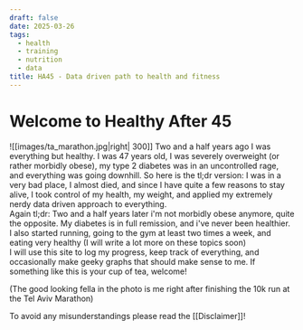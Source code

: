 ```yaml
---
draft: false
date: 2025-03-26
tags:
  - health
  - training
  - nutrition
  - data
title: HA45 - Data driven path to health and fitness
---
```


# Welcome to Healthy After 45

![[images/ta_marathon.jpg|right| 300]] Two and a half years ago I was everything but healthy. I was 47 years old, I was severely overweight (or rather morbidly obese), my type 2 diabetes was in an uncontrolled rage, and everything was going downhill. So here is the tl;dr version: I was in a very bad place, I almost died, and since I have quite a few reasons to stay alive, I took control of my health, my weight, and applied my extremely nerdy data driven approach to everything.<br>
Again tl;dr: Two and a half years later i'm not morbidly obese anymore, quite the opposite. My diabetes is in full remission, and i've never been healthier. I also started running, going to the gym at least two times a week, and eating very healthy (I will write a lot more on these topics soon)<br>
I will use this site to log my progress, keep track of everything, and occasionally make geeky graphs that should make sense to me. If something like this is your cup of tea, welcome!

(The good looking fella in the photo is me right after finishing the 10k run at the Tel Aviv Marathon)

To avoid any misunderstandings please read the [[Disclaimer]]!


